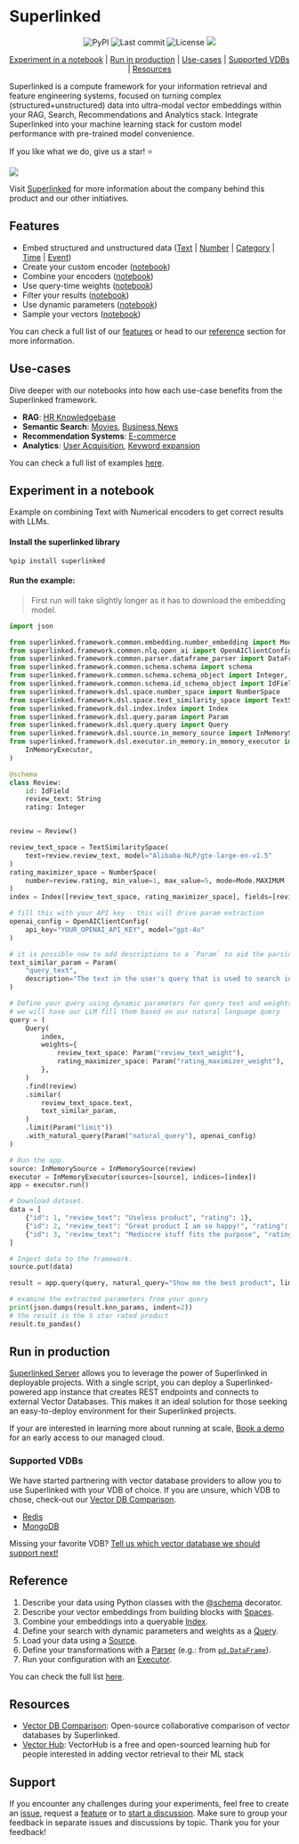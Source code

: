 # Superlinked 

<div align="center">

![PyPI](https://img.shields.io/pypi/v/superlinked)
![Last commit](https://img.shields.io/github/last-commit/superlinked/superlinked)
![License](https://img.shields.io/github/license/superlinked/superlinked) 
![](https://img.shields.io/github/stars/superlinked/superlinked)

</div>

<div align="center">

[Experiment in a notebook](#try-in-a-notebook)  | [Run in production](#run-in-production) | [Use-cases](#use-cases) | [Supported VDBs](#supported-vdbs) | [Resources](#resources)

</div>

Superlinked is a compute framework for your information retrieval and feature engineering systems, focused on turning complex (structured+unstructured) data into ultra-modal vector embeddings within your RAG, Search, Recommendations and Analytics stack. Integrate Superlinked into your machine learning stack for custom model performance with pre-trained model convenience. 

If you like what we do, give us a star! ⭐

![](https://storage.googleapis.com/superlinked-public-assets/readme.png)

Visit [Superlinked](https://superlinked.com/) for more information about the company behind this product and our other initiatives.

## Features

- Embed structured and unstructured data ([Text](https://colab.research.google.com/github/superlinked/superlinked/blob/main/notebook/feature/text_embedding.ipynb) | [Number](https://colab.research.google.com/github/superlinked/superlinked/blob/main/notebook/feature/number_embedding_minmax.ipynb) | [Category](https://colab.research.google.com/github/superlinked/superlinked/blob/main/notebook/feature/categorical_embedding.ipynb) | [Time](https://colab.research.google.com/github/superlinked/superlinked/blob/main/notebook/feature/recency_embedding.ipynb) | [Event](https://colab.research.google.com/github/superlinked/superlinked/blob/main/notebook/feature/event_effects.ipynb))
- Create your custom encoder ([notebook](https://colab.research.google.com/github/superlinked/superlinked/blob/main/notebook/feature/custom_space.ipynb))
- Combine your encoders ([notebook](https://colab.research.google.com/github/superlinked/superlinked/blob/main/notebook/feature/combine_multiple_embeddings.ipynb))
- Use query-time weights ([notebook](https://colab.research.google.com/github/superlinked/superlinked/blob/main/notebook/feature/query_time_weights.ipynb))
- Filter your results ([notebook](https://colab.research.google.com/github/superlinked/superlinked/blob/main/notebook/feature/hard_filtering.ipynb))
- Use dynamic parameters ([notebook](https://colab.research.google.com/github/superlinked/superlinked/blob/main/notebook/feature/dynamic_parameters.ipynb))
- Sample your vectors ([notebook](https://colab.research.google.com/github/superlinked/superlinked/blob/main/notebook/feature/vector_sampler.ipynb))

You can check a full list of our [features](https://github.com/superlinked/superlinked/tree/main/notebook/feature) or head to our [reference](#reference) section for more information.

## Use-cases

Dive deeper with our notebooks into how each use-case benefits from the Superlinked framework.

- **RAG**: [HR Knowledgebase](https://colab.research.google.com/github/superlinked/superlinked/blob/main/notebook/rag_hr_knowledgebase.ipynb)
- **Semantic Search**: [Movies](https://colab.research.google.com/github/superlinked/superlinked/blob/main/notebook/semantic_search_netflix_titles.ipynb), [Business News](https://colab.research.google.com/github/superlinked/superlinked/blob/main/notebook/semantic_search_news.ipynb)
- **Recommendation Systems**: [E-commerce](https://colab.research.google.com/github/superlinked/superlinked/blob/main/notebook/recommendations_e_commerce.ipynb)
- **Analytics**: [User Acquisition](https://colab.research.google.com/github/superlinked/superlinked/blob/main/notebook/analytics_user_acquisition.ipynb), [Keyword expansion](https://github.com/superlinked/superlinked/blob/main/notebook/analytics_keyword_expansion_ads.ipynb)

You can check a full list of examples [here](https://colab.research.google.com/github/superlinked/superlinked/tree/main/notebook).

## Experiment in a notebook

Example on combining Text with Numerical encoders to get correct results with LLMs.

#### Install the superlinked library
```
%pip install superlinked
```

#### Run the example:

>First run will take slightly longer as it has to download the embedding model.  

```python
import json

from superlinked.framework.common.embedding.number_embedding import Mode
from superlinked.framework.common.nlq.open_ai import OpenAIClientConfig
from superlinked.framework.common.parser.dataframe_parser import DataFrameParser
from superlinked.framework.common.schema.schema import schema
from superlinked.framework.common.schema.schema_object import Integer, String
from superlinked.framework.common.schema.id_schema_object import IdField
from superlinked.framework.dsl.space.number_space import NumberSpace
from superlinked.framework.dsl.space.text_similarity_space import TextSimilaritySpace
from superlinked.framework.dsl.index.index import Index
from superlinked.framework.dsl.query.param import Param
from superlinked.framework.dsl.query.query import Query
from superlinked.framework.dsl.source.in_memory_source import InMemorySource
from superlinked.framework.dsl.executor.in_memory.in_memory_executor import (
    InMemoryExecutor,
)

@schema
class Review:
    id: IdField
    review_text: String
    rating: Integer


review = Review()

review_text_space = TextSimilaritySpace(
    text=review.review_text, model="Alibaba-NLP/gte-large-en-v1.5"
)
rating_maximizer_space = NumberSpace(
    number=review.rating, min_value=1, max_value=5, mode=Mode.MAXIMUM
)
index = Index([review_text_space, rating_maximizer_space], fields=[review.rating])

# fill this with your API key - this will drive param extraction
openai_config = OpenAIClientConfig(
    api_key="YOUR_OPENAI_API_KEY", model="gpt-4o"
)

# it is possible now to add descriptions to a `Param` to aid the parsing of information from natural language queries.
text_similar_param = Param(
    "query_text",
    description="The text in the user's query that is used to search in the reviews' body. Extract info that does apply to other spaces or params.",
)

# Define your query using dynamic parameters for query text and weights.
# we will have our LLM fill them based on our natural language query
query = (
    Query(
        index,
        weights={
            review_text_space: Param("review_text_weight"),
            rating_maximizer_space: Param("rating_maximizer_weight"),
        },
    )
    .find(review)
    .similar(
        review_text_space.text,
        text_similar_param,
    )
    .limit(Param("limit"))
    .with_natural_query(Param("natural_query"), openai_config)
)

# Run the app.
source: InMemorySource = InMemorySource(review)
executor = InMemoryExecutor(sources=[source], indices=[index])
app = executor.run()

# Download dataset.
data = [
    {"id": 1, "review_text": "Useless product", "rating": 1},
    {"id": 2, "review_text": "Great product I am so happy!", "rating": 5},
    {"id": 3, "review_text": "Mediocre stuff fits the purpose", "rating": 3},
]

# Ingest data to the framework.
source.put(data)

result = app.query(query, natural_query="Show me the best product", limit=1)

# examine the extracted parameters from your query
print(json.dumps(result.knn_params, indent=2))
# the result is the 5 star rated product
result.to_pandas()
```

## Run in production

[Superlinked Server](https://github.com/superlinked/superlinked/tree/main/server) allows you to leverage the power of Superlinked in deployable projects. With a single script, you can deploy a Superlinked-powered app instance that creates REST endpoints and connects to external Vector Databases. This makes it an ideal solution for those seeking an easy-to-deploy environment for their Superlinked projects.

If your are interested in learning more about running at scale, [Book a demo](https://superlinked.typeform.com/to/LXMRzHWk) for an early access to our managed cloud.

### Supported VDBs

We have started partnering with vector database providers to allow you to use Superlinked with your VDB of choice. If you are unsure, which VDB to chose, check-out our [Vector DB Comparison](https://superlinked.com/vector-db-comparison/).

- [Redis](https://github.com/superlinked/superlinked/tree/main/server/docs/redis/redis.md)
- [MongoDB](https://github.com/superlinked/superlinked/tree/main/server/docs/mongodb/mongodb.md)

Missing your favorite VDB? [Tell us which vector database we should support next!](https://github.com/superlinked/superlinked/discussions/41)

## Reference

1. Describe your data using Python classes with the [@schema](https://github.com/superlinked/superlinked/blob/main/framework/reference/common/schema/schema.md) decorator.
2. Describe your vector embeddings from building blocks with [Spaces](https://github.com/superlinked/superlinked/blob/main/framework/reference/dsl/space/index.md).
3. Combine your embeddings into a queryable [Index](https://github.com/superlinked/superlinked/blob/main/framework/reference/dsl/index/index.m.md).
4. Define your search with dynamic parameters and weights as a [Query](https://github.com/superlinked/superlinked/blob/main/framework/reference/dsl/query/query.md).
5. Load your data using a [Source](https://github.com/superlinked/superlinked/blob/main/framework/reference/dsl/source/index.md).
6.  Define your transformations with a [Parser](https://github.com/superlinked/superlinked/blob/main/framework/reference/common/parser) (e.g.: from [`pd.DataFrame`](https://github.com/superlinked/superlinked/blob/main/framework/reference/common/parser/dataframe_parser.md)). 
7. Run your configuration with an [Executor](https://github.com/superlinked/superlinked/blob/main/framework/reference/dsl/executor/in_memory/in_memory_executor.md).

You can check the full list [here](https://github.com/superlinked/superlinked/tree/main/framework/reference).

## Resources

- [Vector DB Comparison](https://superlinked.com/vector-db-comparison/): Open-source collaborative comparison of vector databases by Superlinked.
- [Vector Hub](https://superlinked.com/vectorhub/): VectorHub is a free and open-sourced learning hub for people interested in adding vector retrieval to their ML stack

## Support

If you encounter any challenges during your experiments, feel free to create an [issue](https://github.com/superlinked/superlinked/issues/new?assignees=kembala&labels=bug&projects=&template=bug_report.md&title=), request a [feature](https://github.com/superlinked/superlinked/issues/new?assignees=kembala&labels=enhancement&projects=&template=feature_request.md&title=) or to [start a discussion](https://github.com/superlinked/superlinked/discussions/new/choose).
Make sure to group your feedback in separate issues and discussions by topic. Thank you for your feedback!